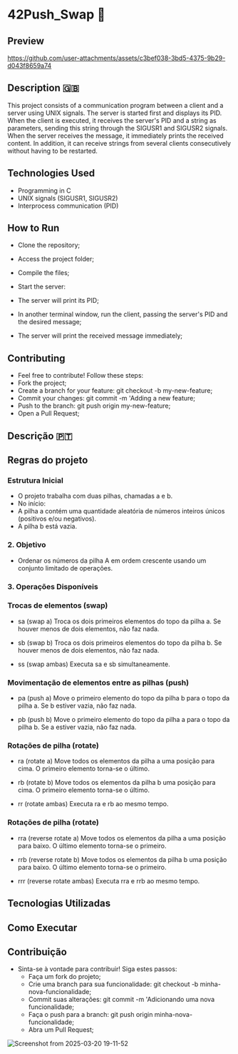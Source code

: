 # 42Push_Swap 🎲

## Preview

https://github.com/user-attachments/assets/c3bef038-3bd5-4375-9b29-d043f8659a74


## Description 🇬🇧

This project consists of a communication program between a client and a server using UNIX signals. The server is started first and displays its PID. When the client is executed, it receives the server's PID and a string as parameters, sending this string through the SIGUSR1 and SIGUSR2 signals. When the server receives the message, it immediately prints the received content. In addition, it can receive strings from several clients consecutively without having to be restarted.

## Technologies Used

- Programming in C
- UNIX signals (SIGUSR1, SIGUSR2)
- Interprocess communication (PID)
  

## How to Run

- Clone the repository;

- Access the project folder;

- Compile the files;

- Start the server:

- The server will print its PID;

- In another terminal window, run the client, passing the server's PID and the desired message;

- The server will print the received message immediately;


## Contributing
- Feel free to contribute! Follow these steps:
- Fork the project;
- Create a branch for your feature: git checkout -b my-new-feature;
- Commit your changes: git commit -m 'Adding a new feature;
- Push to the branch: git push origin my-new-feature;
- Open a Pull Request;

  


## Descrição 🇵🇹

## Regras do projeto

### Estrutura Inicial
  - O projeto trabalha com duas pilhas, chamadas a e b.
  - No início:
  - A pilha a contém uma quantidade aleatória de números inteiros únicos (positivos e/ou negativos).
  - A pilha b está vazia.
### 2. Objetivo
  - Ordenar os números da pilha A em ordem crescente usando um conjunto limitado de operações.
### 3. Operações Disponíveis

  ### Trocas de elementos (swap)
  
  - sa (swap a)
    Troca os dois primeiros elementos do topo da pilha a.
    Se houver menos de dois elementos, não faz nada.
    
  - sb (swap b)
    Troca os dois primeiros elementos do topo da pilha b.
    Se houver menos de dois elementos, não faz nada.
      
  - ss (swap ambas)
    Executa sa e sb simultaneamente.

  ### Movimentação de elementos entre as pilhas (push)

  - pa (push a)
    Move o primeiro elemento do topo da pilha b para o topo da pilha a.
    Se b estiver vazia, não faz nada.
  
  - pb (push b)
    Move o primeiro elemento do topo da pilha a para o topo da pilha b.
    Se a estiver vazia, não faz nada.

  ### Rotações de pilha (rotate)

  - ra (rotate a)
    Move todos os elementos da pilha a uma posição para cima.
    O primeiro elemento torna-se o último.

  - rb (rotate b)
    Move todos os elementos da pilha b uma posição para cima.
    O primeiro elemento torna-se o último.
      
  - rr (rotate ambas)
    Executa ra e rb ao mesmo tempo.

  ### Rotações de pilha (rotate)

  - rra (reverse rotate a)
    Move todos os elementos da pilha a uma posição para baixo.
    O último elemento torna-se o primeiro.

  - rrb (reverse rotate b)
    Move todos os elementos da pilha b uma posição para baixo.
    O último elemento torna-se o primeiro.

  - rrr (reverse rotate ambas)
    Executa rra e rrb ao mesmo tempo.

## Tecnologias Utilizadas


## Como Executar


## Contribuição
  - Sinta-se à vontade para contribuir! Siga estes passos:
    - Faça um fork do projeto;
    - Crie uma branch para sua funcionalidade: git checkout -b minha-nova-funcionalidade;
    - Commit suas alterações: git commit -m 'Adicionando uma nova funcionalidade;
    - Faça o push para a branch: git push origin minha-nova-funcionalidade;
    - Abra um Pull Request;
  

![Screenshot from 2025-03-20 19-11-52](https://github.com/user-attachments/assets/b161adfb-2260-4d6c-b70f-a573e7f58ea2)
